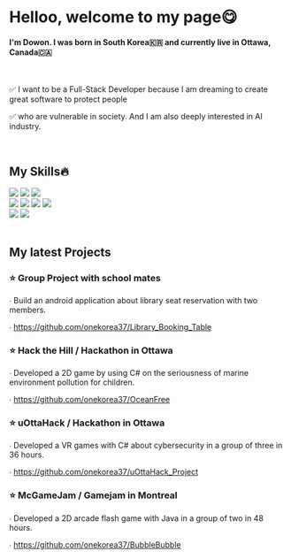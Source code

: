 
<body>
  <h1>Helloo, welcome to my page😋</h1>
  <h4>I'm Dowon. I was born in South Korea🇰🇷 and currently live in Ottawa, Canada🇨🇦</h4>
  <br>
  <section id="introduce">
    <p>✅ I want to be a Full-Stack Developer because I am dreaming to create great software to protect people</p>
    <p>✅ who are vulnerable in society. And I am also deeply interested in AI industry.</p>
  </section>
  
  <br> 
  <section id="skills">
    <h2>My Skills🔥</h2>
        <img src="https://img.shields.io/badge/Java-007396?style=for-the-badge&logo=OpenJDK&logoColor=white"/>
        <img src="https://img.shields.io/badge/Spring-green?style=for-the-badge&logo=Spring"/>
        <img src="https://img.shields.io/badge/Spring Boot-441231?style=for-the-badge&logo=Spring Boot"/> <br>
        <img src="https://img.shields.io/badge/javascript-yellow?style=for-the-badge&logo=javascript&logoColor=white"/>
        <img src="https://img.shields.io/badge/HTML5-red?style=for-the-badge&logo=HTML5&logoColor=white"/>
        <img src="https://img.shields.io/badge/CSS3-E14872?style=for-the-badge&logo=CSS3"/>
        <img src="https://img.shields.io/badge/react-444444?style=for-the-badge&logo=react"/><br>
        <img src="https://img.shields.io/badge/MySQL-3DBAB6?style=for-the-badge&logo=MySQL"/> 
        <img src="https://img.shields.io/badge/PostgreSQL-364634?style=for-the-badge&logo=PostgreSQL"/>
  </section>
  
  <br>
  <section id="projects">
    <h2>My latest Projects</h2>
      <h3>⭐️ Group Project with school mates</h3>
      <p>∙ Build an android application about library seat reservation with two members.</p>
      ∙ <a href="https://github.com/onekorea37/Library_Booking_Table">https://github.com/onekorea37/Library_Booking_Table</a>
      <p></p>
      <h3>⭐️ Hack the Hill / Hackathon in Ottawa</h3>
      <p>∙ Developed a 2D game by using C# on the seriousness of marine environment pollution for children.</p>
      ∙ <a href="https://github.com/onekorea37/OceanFree">https://github.com/onekorea37/OceanFree</a>
      <p></p>
      <h3>⭐️ uOttaHack / Hackathon in Ottawa</h3>
      <p>∙ Developed a VR games with C# about cybersecurity in a group of three in 36 hours.</p>
      ∙ <a href="https://github.com/onekorea37/uOttaHack_Project">https://github.com/onekorea37/uOttaHack_Project</a>
      <p></p>
      <h3>⭐️ McGameJam / Gamejam in Montreal</h3>
      <p>∙ Developed a 2D arcade flash game with Java in a group of two in 48 hours.</p>
      ∙ <a href="https://github.com/onekorea37/BubbleBubble">https://github.com/onekorea37/BubbleBubble</a>
  
  </section>
</body>


